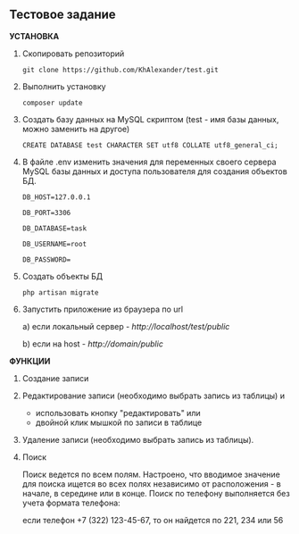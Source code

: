 Тестовое задание
--------------------

**УСТАНОВКА**

1. Скопировать репозиторий

	`git clone https://github.com/KhAlexander/test.git`

2. Выполнить установку

	`composer update`

3. Создать базу данных на MySQL скриптом (test - имя базы данных, можно заменить на другое)

	`CREATE DATABASE test
	CHARACTER SET utf8
	COLLATE utf8_general_ci;`

4. В файле .env изменить значения для переменных своего сервера MySQL базы данных и доступа пользователя для создания объектов БД.

	`DB_HOST=127.0.0.1`

	`DB_PORT=3306`
	
	`DB_DATABASE=task`
	
	`DB_USERNAME=root`
	
    `DB_PASSWORD=`
	
5. Создать объекты БД

	`php artisan migrate`
	
6. Запустить приложение из браузера по url

	a) если локальный сервер - _http://localhost/test/public_
	
	b) если на host - _http://domain/public_
	
**ФУНКЦИИ**

1. Создание записи
2. Редактирование записи (необходимо выбрать запись из таблицы) и 
	- использовать кнопку "редактировать"
	или
	- двойной клик мышкой по записи в таблице
3. Удаление записи (необходимо выбрать запись из таблицы).
4. Поиск

	Поиск ведется по всем полям. Настроено, что вводимое значение для поиска ищется во всех полях независимо от расположения -
	в начале, в середине или в конце. Поиск по телефону выполняется без учета формата телефона: 
	
	если телефон +7 (322) 123-45-67, то он найдется по 221, 234 или 56
	

	